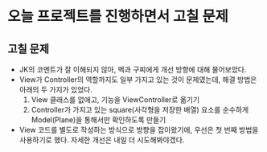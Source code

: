 # 오늘 프로젝트를 진행하면서 고칠 문제

## 고칠 문제
- JK의 코멘트가 잘 이해되지 않아, 벡과 구찌에게 개선 방향에 대해 물어보았다.
- View가 Controller의 역할까지도 일부 가지고 있는 것이 문제였는데, 해결 방법은 아래의 두 가지가 있었다.
  1. View 클래스를 없애고, 기능을 ViewController로 옮기기
  2. Controller가 가지고 있는 square(사각형을 저장한 배열) 요소를 순수하게 Model(Plane)을 통해서만 확인하도록 만들기
- View 코드를 별도로 작성하는 방식으로 방향을 잡아왔기에, 우선은 첫 번째 방법을 사용하기로 했다. 자세한 개선은 내일 더 시도해봐야겠다.
    
